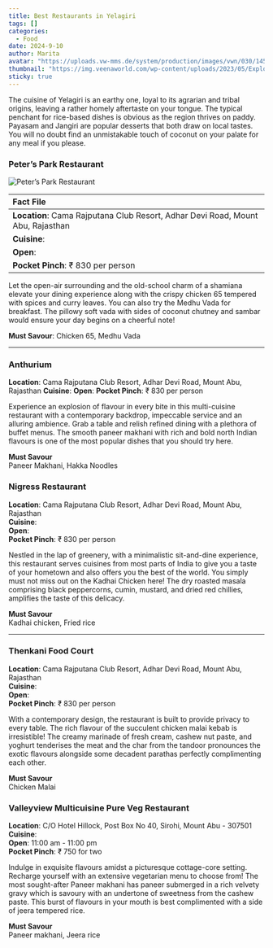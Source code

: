 ```yaml
---
title: Best Restaurants in Yelagiri
tags: []
categories:
  - Food
date: 2024-9-10
author: Marita
avatar: "https://uploads.vw-mms.de/system/production/images/vwn/030/145/images/7a0d84d3b718c9a621100e43e581278433114c82/DB2019AL01950_web_1600.jpg?1649155356"
thumbnail: "https://img.veenaworld.com/wp-content/uploads/2023/05/Exploring-the-Serenity-of-Yelagiri-A-Hidden-Gem-in-Tamil-Nadu.jpg"
sticky: true
---
```

The cuisine of Yelagiri is an earthy one, loyal to its agrarian and tribal origins, leaving a rather homely aftertaste on your tongue. The typical penchant for rice-based dishes is obvious as the region thrives on paddy. Payasam and Jangiri are popular desserts that both draw on local tastes. You will no doubt find an unmistakable touch of coconut on your palate for any meal if you please.  

### Peter’s Park Restaurant

![Peter’s Park Restaurant](https://wallpapercrafter.com/sizes/1366x768/108198-purple-nature-colorful-trees-forest-smoke-mist-artwork.jpg)

|Fact File|
|:--|
|**Location**: Cama Rajputana Club Resort, Adhar Devi Road, Mount Abu, Rajasthan|
|**Cuisine**:|
|**Open**:|
|**Pocket Pinch**: ₹ 830 per person|

Let the open-air surrounding and the old-school charm of a shamiana elevate your dining experience along with the crispy chicken 65 tempered with spices and curry leaves. You can also try the Medhu Vada for breakfast. The pillowy soft vada with sides of coconut chutney and sambar would ensure your day begins on a cheerful note!   

**Must Savour**: Chicken 65, Medhu Vada

---

### Anthurium
**Location**: Cama Rajputana Club Resort, Adhar Devi Road, Mount Abu, Rajasthan
**Cuisine**:
**Open**:
**Pocket Pinch**: ₹ 830 per person

Experience an explosion of flavour in every bite in this multi-cuisine restaurant with a contemporary backdrop, impeccable service and an alluring ambience. Grab a table and relish refined dining with a plethora of buffet menus. The smooth paneer makhani with rich and bold north Indian flavours is one of the most popular dishes that you should try here.   

**Must Savour**<br>
Paneer Makhani, Hakka Noodles


### Nigress Restaurant
**Location**: Cama Rajputana Club Resort, Adhar Devi Road, Mount Abu, Rajasthan<br>
**Cuisine**:<br>
**Open**:<br>
**Pocket Pinch**: ₹ 830 per person

Nestled in the lap of greenery, with a minimalistic sit-and-dine experience, this restaurant serves cuisines from most parts of India to give you a taste of your hometown and also offers you the best of the world. You simply must not miss out on the Kadhai Chicken here! The dry roasted masala comprising black peppercorns, cumin, mustard, and dried red chillies, amplifies the taste of this delicacy.

**Must Savour**<br>
Kadhai chicken, Fried rice

--- 

### Thenkani Food Court
**Location**: Cama Rajputana Club Resort, Adhar Devi Road, Mount Abu, Rajasthan<br>
**Cuisine**:<br>
**Open**:<br>
**Pocket Pinch**: ₹ 830 per person

With a contemporary design, the restaurant is built to provide privacy to every table. The rich flavour of the succulent chicken malai kebab is irresistible! The creamy marinade of fresh cream, cashew nut paste, and yoghurt tenderises the meat and the char from the tandoor pronounces the exotic flavours alongside some decadent parathas perfectly complimenting each other.   

**Must Savour**<br>
Chicken Malai


### Valleyview Multicuisine Pure Veg Restaurant
**Location**: C/O Hotel Hillock, Post Box No 40, Sirohi, Mount Abu - 307501<br>
**Cuisine**:<br>
**Open**: 11:00 am - 11:00 pm<br>
**Pocket Pinch**: ₹ 750 for two

Indulge in exquisite flavours amidst a picturesque cottage-core setting. Recharge yourself with an extensive vegetarian menu to choose from! The most sought-after Paneer makhani has paneer submerged in a rich velvety gravy which is savoury with an undertone of sweetness from the cashew paste. This burst of flavours in your mouth is best complimented with a side of jeera tempered rice.

**Must Savour**<br>
Paneer makhani, Jeera rice